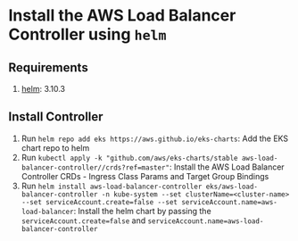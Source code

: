 # Install the AWS Load Balancer Controller using `helm`

## Requirements
1. [helm](https://helm.sh/docs/intro/install/): 3.10.3

## Install Controller
1. Run `helm repo add eks https://aws.github.io/eks-charts`: Add the EKS chart repo to helm
2. Run `kubectl apply -k "github.com/aws/eks-charts/stable aws-load-balancer-controller//crds?ref=master"`: Install the AWS Load Balancer Controller CRDs - Ingress Class Params and Target Group Bindings
3. Run `helm install aws-load-balancer-controller eks/aws-load-balancer-controller -n kube-system --set clusterName=<cluster-name> --set serviceAccount.create=false --set serviceAccount.name=aws-load-balancer`: Install the helm chart by passing the `serviceAccount.create=false` and `serviceAccount.name=aws-load-balancer-controller`
